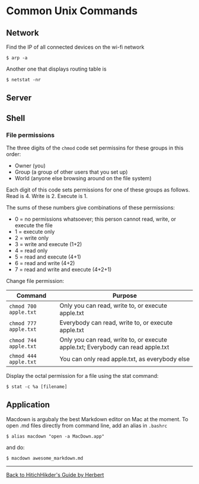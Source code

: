 # Common Unix Commands

## Network

Find the IP of all connected devices on the wi-fi network

```
$ arp -a
```
Another one that displays routing table is

```
$ netstat -nr
```

## Server



## Shell

### File permissions

The three digits of the `chmod` code set permissins for these groups in this order:

- Owner (you)
- Group (a group of other users that you set up)
- World (anyone else browsing around on the file system)

Each digit of this code sets permissions for one of these groups as follows. Read is 4. Write is 2. Execute is 1.

The sums of these numbers give combinations of these permissions:

- 0 = no permissions whatsoever; this person cannot read, write, or execute the file
- 1 = execute only
- 2 = write only
- 3 = write and execute (1+2)
- 4 = read only
- 5 = read and execute (4+1)
- 6 = read and write (4+2)
- 7 = read and write and execute (4+2+1)

Change file permission:

| Command | Purpose |
| --- | --- |
| `chmod 700 apple.txt` | Only you can read, write to, or execute apple.txt |
| `chmod 777 apple.txt` | Everybody can read, write to, or execute apple.txt |
| `chmod 744 apple.txt` | Only you can read, write to, or execute apple.txt; Everybody can read apple.txt |
| `chmod 444 apple.txt` | You can only read apple.txt, as everybody else |

Display the octal permission for a file using the stat command:

```
$ stat -c %a [filename]
```

## Application

Macdown is argubaly the best Markdown editor on Mac at the moment. To open .md files directly from command line, add an alias in `.bashrc`

```
$ alias macdown "open -a MacDown.app"
```
and do:
```
$ macdown awesome_markdown.md
```


***

[Back to HitichHikder's Guide by Herbert](README.md)